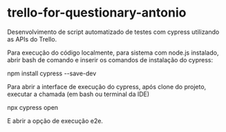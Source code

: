 # trello-for-questionary-antonio
Desenvolvimento de script automatizado de testes com cypress utilizando as APIs do Trello.

Para execução do código localmente, para sistema com node.js instalado, abrir bash de comando e inserir os comandos de instalação do cypress:

npm install cypress --save-dev

Para abrir a interface de execução do cypress, após clone do projeto, executar a chamada (em bash ou terminal da IDE)

npx cypress open

E abrir a opção de execução e2e.